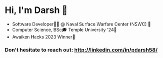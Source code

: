 # Hi, I'm Darsh 👋
 *  Software Developer👨‍💻 @ Naval Surface Warfare Center (NSWC) 🏢
 *  Computer Science, BSc🎓 Temple University '24🦉
 *  Awaiken Hacks 2023 Winner🎉


### Don't hesitate to reach out: http://linkedin.com/in/pdarsh58/









